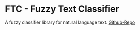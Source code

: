 # FTC - Fuzzy Text Classifier

A fuzzy classifier library for natural language text.
[Github-Repo](https://github.com/raffaellopaletta/ftc)

 

